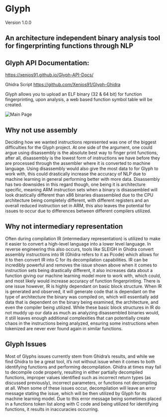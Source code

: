 # Glyph

Version 1.0.0

## An architecture independent binary analysis tool for fingerprinting functions through NLP

## Glyph API Documentation: 
https://xenios91.github.io/Glyph-API-Docs/

Ghidra Script
https://github.com/Xenios91/Glyph-Ghidra

Glyph allows you to upload an ELF binary (32 & 64 bit) for function fingerprinting, upon analysis, a web based function symbol table will be created.

![Main Page](https://i.imgur.com/Gb9OFNN.png)

## Why not use assembly

Deciding how we wanted instructions represented was one of the biggest difficulties for the Glyph project. At one side of the argument, one could argue using disassembly is the absolute best way to finger print functions, after all, disassembly is the lowest form of instructions we have before they are processed through the assembler where it is converted to machine language. Using disassembly would also give the most data to for Glyph to work with, this could drastically increase the accuracy of NLP due to machine learning in general performing better with more data. Disassembly has two downsides in this regard though, one being it is architecture specific, meaning ARM instruction sets when a binary is disassembled will look drastically different than x86 binaries disassembled due to the CPU architecture being completely different, with different registers and an overall reduced instruction set in ARM, this also leaves the potential for issues to occur due to differences between different compilers utilized.

## Why not intermediary representation

Often during compilation IR (intermediary representation) is utilized to make it easier to convert a high-level language into a lower level language. In reverse engineering this also occurs, tools like SLEIGH in Ghidra convert assembly instructions into IR (Ghidra refers to it as Pcode) which allows for it to then convert IR into C for its decompilation capabilities. IR can be incredibly powerful and removes the issue shown above when it comes to instruction sets being drastically different, it also increases data about a function giving our machine learning model more to work with, which could, and most likely would increase accuracy of function fingerprinting. There is one issue however, IR is highly dependant on basic block structure. When IR is generated and observed, it will generate code that is dependant on the type of architecture the binary was compiled on, which will essentially add data that is dependent on the binary being examined, the architecture, and even the compiler being utilized. While these basic block structures in IR do not muddy up our data as much as analyzing disassembled binaries would, it still leaves enough additional complexities that can potentially create chaos in the instructions being analyzed, ensuring some instructions when tokenized are never ever found again in similar functions.


## Glyph Issues

Most of Glyphs issues currently stem from Ghidra’s results, and while we find Ghidra to be a great tool, it’s not without issue when it comes to both identifying functions and performing decompilation. Ghidra at times may fail to decompile code properly, resulting in either partially decompiled functions, improper values identified such as incorrect return types (as discussed previously), incorrect parameters, or functions not decompiling at all. When some of these issues occur, decompilation will leave an error message stating the issue, which will be then utilized by Glyph for its machine learning model. Due to this error message being sometimes placed in a functions token list along with C code and being utilized for identifying functions, it results in inaccuracies occurring. 


